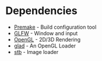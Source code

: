 # Dependencies

* [Premake](https://premake.github.io/) - Build configuration tool
* [GLFW](https://github.com/compvisia/glfw) - Window and input
* [OpenGL](https://opengl.org/) - 2D/3D Rendering
* [glad](https://glad.dav1d.de/) - An OpenGL Loader
* [stb](https://github.com/nothings/stb) - Image loader